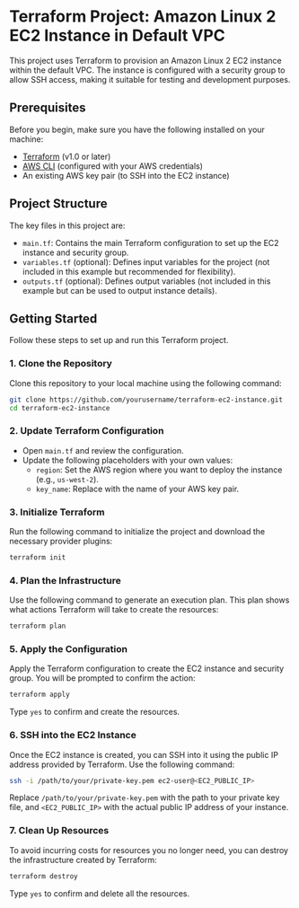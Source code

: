 # Terraform Project: Amazon Linux 2 EC2 Instance in Default VPC

This project uses Terraform to provision an Amazon Linux 2 EC2 instance within the default VPC. The instance is configured with a security group to allow SSH access, making it suitable for testing and development purposes.

## Prerequisites

Before you begin, make sure you have the following installed on your machine:

- [Terraform](https://www.terraform.io/downloads.html) (v1.0 or later)
- [AWS CLI](https://aws.amazon.com/cli/) (configured with your AWS credentials)
- An existing AWS key pair (to SSH into the EC2 instance)

## Project Structure

The key files in this project are:

- `main.tf`: Contains the main Terraform configuration to set up the EC2 instance and security group.
- `variables.tf` (optional): Defines input variables for the project (not included in this example but recommended for flexibility).
- `outputs.tf` (optional): Defines output variables (not included in this example but can be used to output instance details).

## Getting Started

Follow these steps to set up and run this Terraform project.

### 1. Clone the Repository

Clone this repository to your local machine using the following command:

```bash
git clone https://github.com/yourusername/terraform-ec2-instance.git
cd terraform-ec2-instance
```

### 2. Update Terraform Configuration

- Open `main.tf` and review the configuration.
- Update the following placeholders with your own values:
  - `region`: Set the AWS region where you want to deploy the instance (e.g., `us-west-2`).
  - `key_name`: Replace with the name of your AWS key pair.

### 3. Initialize Terraform

Run the following command to initialize the project and download the necessary provider plugins:

```bash
terraform init
```

### 4. Plan the Infrastructure

Use the following command to generate an execution plan. This plan shows what actions Terraform will take to create the resources:

```bash
terraform plan
```

### 5. Apply the Configuration

Apply the Terraform configuration to create the EC2 instance and security group. You will be prompted to confirm the action:

```bash
terraform apply
```

Type `yes` to confirm and create the resources.

### 6. SSH into the EC2 Instance

Once the EC2 instance is created, you can SSH into it using the public IP address provided by Terraform. Use the following command:

```bash
ssh -i /path/to/your/private-key.pem ec2-user@<EC2_PUBLIC_IP>
```

Replace `/path/to/your/private-key.pem` with the path to your private key file, and `<EC2_PUBLIC_IP>` with the actual public IP address of your instance.

### 7. Clean Up Resources

To avoid incurring costs for resources you no longer need, you can destroy the infrastructure created by Terraform:

```bash
terraform destroy
```

Type `yes` to confirm and delete all the resources.



